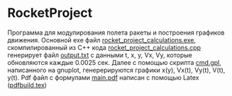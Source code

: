 # RocketProject
Программа для модулирования полета ракеты и построения графиков движения. Основной exe файл [rocket_project_calculations.exe](RocketProject/rocket_project_calculations.exe), скомпилированный из C++ кода [rocket_project_calculations.cpp](RocketProject/rocket_project_calculations.cpp) генерирует файл [output.txt](RocketProject/output.txt) с данными t, x, y, Vx, Vy, которые обновляются каждые 0.0025 сек. Далее с помощью скрипта [cmd.gpl](RocketProject/cmd.gpl), написанного на gnuplot, генерерируются графики x(y), Vx(t), Vy(t), V(t), y(t). 
Pdf файл с формулами [main.pdf](RocketProject/main.pdf) написан с помощью Latex ([pdfbuild.tex](RocketProject/main.tex))
